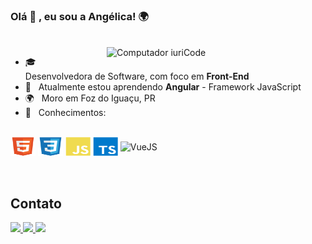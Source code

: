 ### Olá 👋 , eu sou a Angélica! 🌍

</br>

<img src="https://raw.githubusercontent.com/MicaelliMedeiros/micaellimedeiros/master/image/computer-illustration.png" min-width="350px" max-width="350px" width="350px" align="right" alt="Computador iuriCode">

- 🎓 &nbsp; Desenvolvedora de Software, com foco em **Front-End**
- 🌱 &nbsp; Atualmente estou aprendendo **Angular** - Framework JavaScript
- 🌍 &nbsp; Moro em Foz do Iguaçu, PR
- 💼 &nbsp; Conhecimentos: <br>



 <div style="display: inline_block"><br>
  <img align="center" alt="HTML" height="30" width="40" src="https://raw.githubusercontent.com/devicons/devicon/master/icons/html5/html5-original.svg"/>
  <img align="center" alt="CSS" height="30" width="40" src="https://raw.githubusercontent.com/devicons/devicon/master/icons/css3/css3-original.svg"/>  
  <img align="center" alt="Javascript" height="30" width="40" src="https://raw.githubusercontent.com/devicons/devicon/master/icons/javascript/javascript-plain.svg"/>
  <img align="center" alt="Typescript" height="30" width="40" src="https://raw.githubusercontent.com/devicons/devicon/master/icons/typescript/typescript-plain.svg"/>
  <img align="center" alt="VueJS"  height="30" width="40" src="https://cdn.jsdelivr.net/gh/devicons/devicon/icons/vuejs/vuejs-original.svg" />
</div><br><br>

Contato
---


<div align="left">
  <a href="#" alt="Linkedin">
    <img src="https://img.shields.io/badge/-Linkedin-7812fa?style=for-the-badge&logo=Linkedin&logoColor=FFF"/>
  </a>
  
  <a href="#" alt="Gmail">
    <img src="https://img.shields.io/badge/-Gmail-7812fa?style=for-the-badge&logo=Gmail&logoColor=FFF"/>
  </a>
  
  <a href="#" alt="Discord">
    <img src="https://img.shields.io/badge/-Discord-7812fa?style=for-the-badge&logo=Discord&logoColor=FFF"/>
  </a>
</div>









